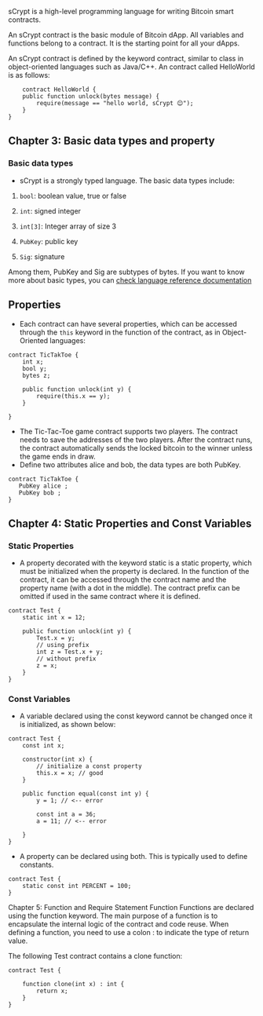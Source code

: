 sCrypt is a high-level programming language for writing Bitcoin smart contracts.

An sCrypt contract is the basic module of Bitcoin dApp. All variables and functions belong to a contract. It is the starting point for all your dApps.

An sCrypt contract is defined by the keyword contract, similar to class in object-oriented languages such as Java/C++. An contract called HelloWorld is as follows:

```srycpt
    contract HelloWorld {
	public function unlock(bytes message) {
		require(message == "hello world, sCrypt 😊");
	}
}
```

## Chapter 3: Basic data types and property

### Basic data types

- sCrypt is a strongly typed language. The basic data types include:

1. `bool`: boolean value, true or false

2. `int`: signed integer

3. `int[3]`: Integer array of size 3

4. `PubKey`: public key

5. `Sig`: signature

Among them, PubKey and Sig are subtypes of bytes. If you want to know more about basic types, you can [check language reference documentation](https://scryptdoc.readthedocs.io/en/latest/)

## Properties

- Each contract can have several properties, which can be accessed through the `this` keyword in the function of the contract, as in Object-Oriented languages:

```srypt
contract TicTakToe {
    int x;
    bool y;
    bytes z;

	public function unlock(int y) {
		require(this.x == y);
	}

}
```

- The Tic-Tac-Toe game contract supports two players. The contract needs to save the addresses of the two players. After the contract runs, the contract automatically sends the locked bitcoin to the winner unless the game ends in draw.
- Define two attributes alice and bob, the data types are both PubKey.

```scrpt
contract TicTakToe {
   PubKey alice ;
   PubKey bob ;
}
```

## Chapter 4: Static Properties and Const Variables

### Static Properties

- A property decorated with the keyword static is a static property, which must be initialized when the property is declared. In the function of the contract, it can be accessed through the contract name and the property name (with a dot in the middle). The contract prefix can be omitted if used in the same contract where it is defined.

```scrypt
contract Test {
    static int x = 12;

    public function unlock(int y) {
        Test.x = y;
        // using prefix
        int z = Test.x + y;
        // without prefix
        z = x;
    }
}
```

### Const Variables

- A variable declared using the const keyword cannot be changed once it is initialized, as shown below:

```scypto
contract Test {
    const int x;

    constructor(int x) {
        // initialize a const property
        this.x = x; // good
    }

    public function equal(const int y) {
        y = 1; // <-- error

        const int a = 36;
        a = 11; // <-- error

    }
}
```

- A property can be declared using both. This is typically used to define constants.

```scrypt
contract Test {
    static const int PERCENT = 100;
}
```


Chapter 5: Function and Require Statement
Function
Functions are declared using the function keyword. The main purpose of a function is to encapsulate the internal logic of the contract and code reuse. When defining a function, you need to use a colon : to indicate the type of return value.

The following Test contract contains a clone function:
```scrypt
contract Test {

    function clone(int x) : int {
        return x;
    }
}
```

